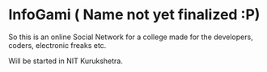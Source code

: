 InfoGami ( Name not yet finalized :P)
=====================================

So this is an online Social Network for a college made for the developers, coders,     electronic freaks etc.

Will be started in NIT Kurukshetra.
